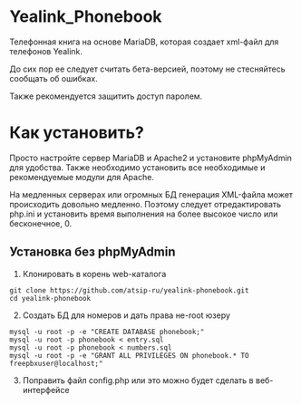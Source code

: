 # Yealink_Phonebook
Телефонная книга на основе MariaDB, которая создает xml-файл для телефонов Yealink.

До сих пор ее следует считать бета-версией, поэтому не стесняйтесь сообщать об ошибках.

Также рекомендуется защитить доступ паролем.

# Как установить?

Просто настройте сервер MariaDB и Apache2 и установите phpMyAdmin для удобства.
Также необходимо установить все необходимые и рекомендуемые модули для Apache.

На медленных серверах или огромных БД генерация XML-файла может происходить довольно медленно.
Поэтому следует отредактировать php.ini и установить время выполнения на более высокое число или бесконечное, 0.

## Установка без phpMyAdmin

1. Клонировать в корень web-каталога
```
git clone https://github.com/atsip-ru/yealink-phonebook.git
cd yealink-phonebook
```
2. Создать БД для номеров и дать права не-root юзеру
```
mysql -u root -p -e "CREATE DATABASE phonebook;"
mysql -u root -p phonebook < entry.sql
mysql -u root -p phonebook < numbers.sql
mysql -u root -p -e "GRANT ALL PRIVILEGES ON phonebook.* TO freepbxuser@localhost;"
```
3. Поправить файл config.php или это можно будет сделать в веб-интерфейсе